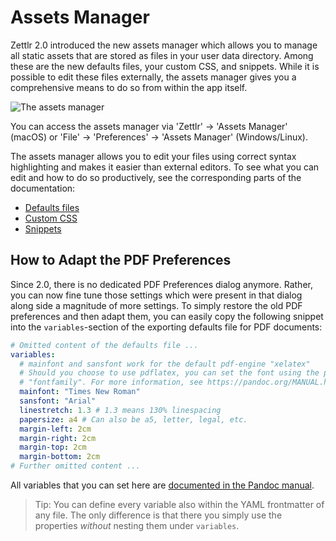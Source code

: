 # Assets Manager

Zettlr 2.0 introduced the new assets manager which allows you to manage all static assets that are stored as files in your user data directory. Among these are the new defaults files, your custom CSS, and snippets. While it is possible to edit these files externally, the assets manager gives you a comprehensive means to do so from within the app itself.

![The assets manager](../img/assets_manager.png)

You can access the assets manager via 'Zettlr' &rarr; 'Assets Manager' (macOS) or 'File' &rarr; 'Preferences' &rarr; 'Assets Manager' (Windows/Linux).

The assets manager allows you to edit your files using correct syntax highlighting and makes it easier than external editors. To see what you can edit and how to do so productively, see the corresponding parts of the documentation:

* [Defaults files](defaults-files.md)
* [Custom CSS](custom-css.md)
* [Snippets](../core/snippets.md)

## How to Adapt the PDF Preferences

Since 2.0, there is no dedicated PDF Preferences dialog anymore. Rather, you can now fine tune those settings which were present in that dialog along side a magnitude of more settings. To simply restore the old PDF preferences and then adapt them, you can easily copy the following snippet into the `variables`-section of the exporting defaults file for PDF documents:

```yaml
# Omitted content of the defaults file ...
variables:
  # mainfont and sansfont work for the default pdf-engine "xelatex"
  # Should you choose to use pdflatex, you can set the font using the property
  # "fontfamily". For more information, see https://pandoc.org/MANUAL.html#fonts
  mainfont: "Times New Roman"
  sansfont: "Arial"
  linestretch: 1.3 # 1.3 means 130% linespacing
  papersize: a4 # Can also be a5, letter, legal, etc.
  margin-left: 2cm
  margin-right: 2cm
  margin-top: 2cm
  margin-bottom: 2cm
# Further omitted content ...
```

All variables that you can set here are [documented in the Pandoc manual](https://pandoc.org/MANUAL.html#variables).

> Tip: You can define every variable also within the YAML frontmatter of any file. The only difference is that there you simply use the properties *without* nesting them under `variables`.
